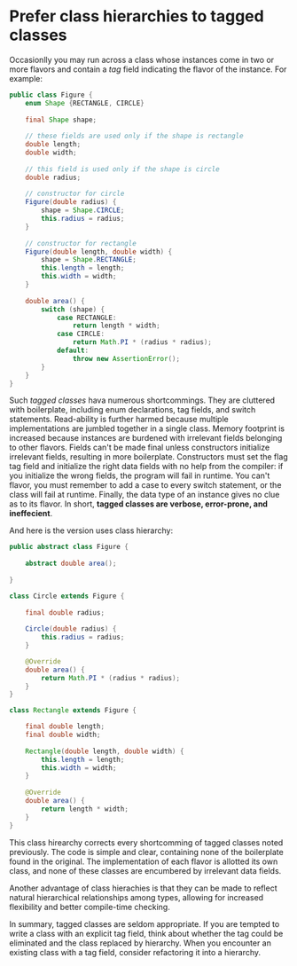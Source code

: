 # Prefer class hierarchies to tagged classes

Occasionlly you may run across a class whose instances come in two or more flavors and contain a *tag* field indicating the flavor of the instance. For example:

```java
public class Figure {
    enum Shape {RECTANGLE, CIRCLE}
    
    final Shape shape;
    
    // these fields are used only if the shape is rectangle
    double length;
    double width;
    
    // this field is used only if the shape is circle
    double radius;
    
    // constructor for circle
    Figure(double radius) {
        shape = Shape.CIRCLE;
        this.radius = radius;
    }
    
    // constructor for rectangle
    Figure(double length, double width) {
        shape = Shape.RECTANGLE;
        this.length = length;
        this.width = width;
    }
    
    double area() {
        switch (shape) {
            case RECTANGLE:
                return length * width;
            case CIRCLE:
                return Math.PI * (radius * radius);
            default:
                throw new AssertionError();
        }
    }
}
```

Such *tagged classes* hava numerous shortcommings. They are cluttered with boilerplate, including enum declarations, tag fields, and switch statements. Read-ability is further harmed because multiple implementations are jumbled together in a single class. Memory footprint is increased because instances are burdened with irrelevant fields belonging to other flavors. Fields can't be made final unless constructors initialize irrelevant fields, resulting in more boilerplate. Constructors must set the flag tag field and initialize the right data fields with no help from the compiler: if you initialize the wrong fields, the program will fail in runtime. You can't flavor, you must remember to add a case to every switch statement, or the class will fail at runtime. Finally, the data type of an instance gives no clue as to its flavor. In short, **tagged classes are verbose, error-prone, and ineffecient**.

And here is the version uses class hierarchy:

```java
public abstract class Figure {
    
    abstract double area();
    
}

class Circle extends Figure {
    
    final double radius;
    
    Circle(double radius) {
        this.radius = radius;
    }

    @Override
    double area() {
        return Math.PI * (radius * radius);
    }
}

class Rectangle extends Figure {

    final double length;
    final double width;
    
    Rectangle(double length, double width) {
        this.length = length;
        this.width = width;
    }
    
    @Override
    double area() {
        return length * width;
    }
}
```

This class hirearchy corrects every shortcomming of tagged classes noted previously. The code is simple and clear, containing none of the boilerplate found in the original. The implementation of each flavor is allotted its own class, and none of these classes are encumbered by irrelevant data fields.

Another advantage of class hierachies is that they can be made to reflect natural hierarchical relationships among types, allowing for increased flexibility and better compile-time checking.

In summary, tagged classes are seldom appropriate. If you are tempted to write a class with an explicit tag field, think about whether the tag could be eliminated and the class replaced by hierarchy. When you encounter an existing class with a tag field, consider refactoring it into a hierarchy.